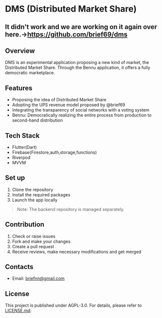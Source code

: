 # DMS (Distributed Market Share) 
## It didn't work and we are working on it again over here.→https://github.com/brief69/dms

## Overview

DMS is an experimental application proposing a new kind of market, the Distributed Market Share. Through the Bennu application, it offers a fully democratic marketplace.

## Features

- Proposing the idea of Distributed Market Share
- Adopting the UPS revenue model proposed by @brief69
- Integrating the transparency of social networks with a voting system
- Bennu: Democratically realizing the entire process from production to second-hand distribution

## Tech Stack

- Flutter(Dart)
- Firebase(Firestore,auth,storage,functions)
- Riverpod
- MVVM

## Set up

1. Clone the repository
2. Install the required packages
3. Launch the app locally

> Note: The backend repository is managed separately.

## Contribution

1. Check or raise issues
2. Fork and make your changes
3. Create a pull request
4. Receive reviews, make necessary modifications and get merged

## Contacts

- Email: [briefnn@gmail.com](mailto:briefnn@gmail.com)

## License

This project is published under AGPL-3.0. For details, please refer to [LICENSE.md](link-to-license).
